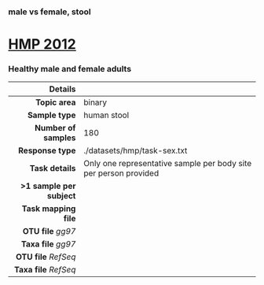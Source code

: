 ### male vs female, stool
# [HMP 2012]( ../docs/hmp.html )
### Healthy male and female adults

| Details                   |                                                           |
| ------------------------: |-----------------------------------------------------------|
| **Topic area**                | binary                                                |
| **Sample type**               | human stool                                         |
| **Number of samples**         | 180                                         |
| **Response type**             | ./datasets/hmp/task-sex.txt                                           |
| **Task details**              | Only one representative sample per body site per person provided                                  |
| **>1 sample per subject**     |                                         |
| **Task mapping file**         | [](.)                                 |
| **OTU file** *gg97*           | [](.)                             |
| **Taxa file** *gg97*          | [](.)                          |
| **OTU file** *RefSeq*         | [](.)                    |
| **Taxa file** *RefSeq*        | [](.)                  |